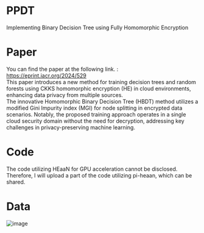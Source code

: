 # PPDT
Implementing Binary Decision Tree using Fully Homomorphic Encryption

# Paper
You can find the paper at the following link. : https://eprint.iacr.org/2024/529  
This paper introduces a new method for training decision trees and random forests using CKKS homomorphic encryption (HE) in cloud environments,  enhancing data privacy from multiple sources.  
The innovative Homomorphic Binary Decision Tree (HBDT) method utilizes a modified Gini Impurity index (MGI) for node splitting in encrypted data scenarios. Notably, the proposed training approach operates in a single cloud security domain without the need for decryption, addressing key challenges in privacy-preserving machine learning.

# Code
The code utilizing HEaaN for GPU acceleration cannot be disclosed.   
Therefore, I will upload a part of the code utilizing pi-heaan, which can be shared.

# Data
![image](https://github.com/RoznBoy/PPDT/assets/154126402/1330d7ef-027c-4887-9df8-5c1a44cb5d0a)
